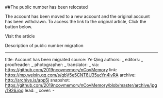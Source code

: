 ##The public number has been relocated

The account has been moved to a new account and the original account has been withdrawn.
To access the link to the original article, Click the button below.

Visit the article

Description of public number migration


-------------
title: Account has been migrated
source: Ye Qing
authors: _
editors: _
proofreader: _
photographer: _
translator: _
via: https://github.com/2019ncovmemory/nCovMemory
link: https://mp.weixin.qq.com/s/qbV5e5CNT8U35ucYn4lvRA
archive: http://archive.is/app5j
snapshot: https://github.com/2019ncovmemory/nCovMemory/blob/master/archive/jpg/1926.jpg
lead: _
cover: -
